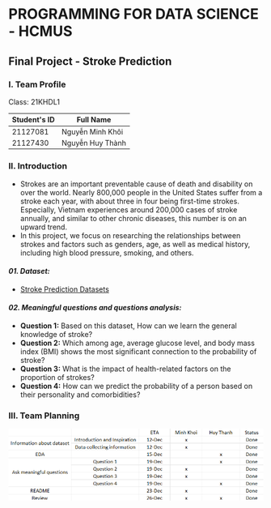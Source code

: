 # PROGRAMMING FOR DATA SCIENCE - HCMUS

## Final Project - Stroke Prediction

### I. Team Profile

Class: 21KHDL1

| Student's ID | Full Name        |
| ------------ | ---------------- |
| 21127081     | Nguyễn Minh Khôi |
| 21127430     | Nguyễn Huy Thành |

### II. Introduction

- Strokes are an important preventable cause of death and disability on over the world. Nearly 800,000 people in the United States suffer from a stroke each year, with about three in four being first-time strokes. Especially, Vietnam experiences around 200,000 cases of stroke annually, and similar to other chronic diseases, this number is on an upward trend.
- In this project, we focus on researching the relationships between strokes and factors such as genders, age, as well as medical history, including high blood pressure, smoking, and others.

#### **_01. Dataset:_**

- [Stroke Prediction Datasets](https://www.kaggle.com/datasets/fedesoriano/stroke-prediction-dataset)

#### **_02. Meaningful questions and questions analysis:_**

- **Question 1:** Based on this dataset, How can we learn the general knowledge of stroke?
- **Question 2:** Which among age, average glucose level, and body mass index (BMI) shows the most significant connection to the probability of stroke?
- **Question 3:** What is the impact of health-related factors on the proportion of strokes?
- **Question 4:** How can we predict the probability of a person based on their personality and comorbidities?

### III. Team Planning

![Planning](image.png)
